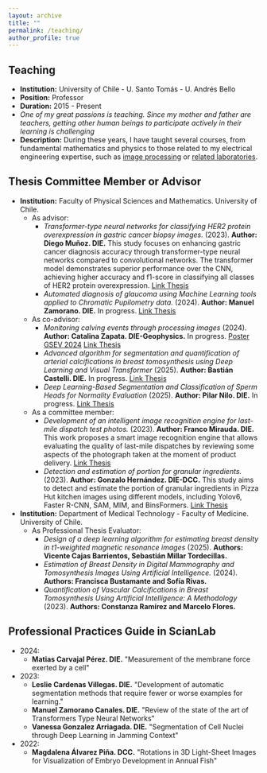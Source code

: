 ```yaml
---
layout: archive
title: ""
permalink: /teaching/
author_profile: true
---
```


## Teaching
- **Institution:** University of Chile - U. Santo Tomás - U. Andrés Bello
- **Position:** Professor
- **Duration:** 2015 - Present
- _One of my great passions is teaching. Since my mother and father are teachers, getting other human beings to participate actively in their learning is challenging_
- **Description:** During these years, I have taught several courses, from fundamental mathematics and physics to those related to my electrical engineering expertise, such as [image processing](https://tinyurl.com/Clases-CNC-Imagenes) or [related laboratories](https://www.die.cl/academicos-jornada-parcial/).

## Thesis Committee Member or Advisor

- **Institution:** Faculty of Physical Sciences and Mathematics. University of Chile.
  - As advisor:
    - *Transformer-type neural networks for classifying HER2 protein overexpression in gastric cancer biopsy images.* (2023). **Author: Diego Muñoz. DIE.** This study focuses on enhancing gastric cancer diagnosis accuracy through transformer-type neural networks compared to convolutional networks. The transformer model demonstrates superior performance over the CNN, achieving higher accuracy and f1-score in classifying all classes of HER2 protein overexpression. [Link Thesis](https://repositorio.uchile.cl/bitstream/handle/2250/196732/Redes-neuronales-del-tipo-transformer-como-herramienta-de-clasificacion-de-sobreexpresion-de-proteina-HER2-en-imagenes-de-biopsias-de-cancer-gastrico.pdf?sequence=1&isAllowed=y)
    - *Automated diagnosis of glaucoma using Machine Learning tools applied to Chromatic Pupilometry data.* (2024). **Author: Manuel Zamorano. DIE.** In progress. [Link Thesis](https://repositorio.uchile.cl/handle/2250/204385)
  - As co-advisor:
    - *Monitoring calving events through processing images* (2024). **Author: Catalina Zapata.  DIE-Geophysics.** In progress. [Poster GSEV 2024](https://www.cec.uchile.cl/~canavarr/Posters/2024_AdvancedGlacier_Zapata.pdf) [Link Thesis]()
    - *Advanced algorithm for segmentation and quantification of arterial calcifications in breast tomosynthesis using Deep Learning and Visual Transformer* (2025). **Author: Bastián Castelli.  DIE.** In progress. [Link Thesis]()
    - *Deep Learning-Based Segmentation and Classification of Sperm Heads for Normality Evaluation* (2025). **Author: Pilar Nilo.  DIE.** In progress. [Link Thesis]()
  - As a committee member:
    - *Development of an intelligent image recognition engine for last-mile dispatch test photos.*  (2023). **Author: Franco Mirauda. DIE.** This work proposes a smart image recognition engine that allows evaluating the quality of last-mile dispatches by reviewing some aspects of the photograph taken at the moment of product delivery. [Link Thesis](https://repositorio.uchile.cl/bitstream/handle/2250/192990/Desarrollo-de-un-motor-de-reconocimiento-de-imagenes-inteligente-para-fotos-de-pruebas-de-despacho-en-ultima-milla.pdf?sequence=1&isAllowed=y)
    - *Detection and estimation of portion for granular ingredients.* (2023). **Author: Gonzalo Hernández. DIE-DCC.** This study aims to detect and estimate the portion of granular ingredients in Pizza Hut kitchen images using different models, including Yolov6, Faster R-CNN, SAM, MIM, and BinsFormers. [Link Thesis](https://repositorio.uchile.cl/bitstream/handle/2250/199465/Detecci%c3%b3n-y-estimaci%c3%b3n-de-porci%c3%b3n-para-ingredientes.pdf?sequence=1&isAllowed=y)
- **Institution:** Department of Medical Technology - Faculty of Medicine. University of Chile.
  - As Professional Thesis Evaluator:
    - *Design of a deep learning algorithm for estimating breast density in t1-weighted magnetic resonance images* (2025). **Authors: Vicente Cajas Barrientos, Sebastián Millar Tordecillas.**
    - *Estimation of Breast Density in Digital Mammography and Tomosynthesis Images Using Artificial Intelligence.* (2024). **Authors: Francisca Bustamante and Sofía Rivas.**
    - *Quantification of Vascular Calcifications in Breast Tomosynthesis Using Artificial Intelligence: A Methodology* (2023). **Authors: Constanza Ramírez and Marcelo Flores.**
      


## Professional Practices Guide in ScianLab
- 2024:
  - **Matias Carvajal Pérez. DIE.** "Measurement of the membrane force exerted by a cell"
- 2023:
  - **Leslie Cardenas Villegas. DIE.** "Development of automatic segmentation methods that require fewer or worse examples for learning."
  - **Manuel Zamorano Canales. DIE.** "Review of the state of the art of Transformers Type Neural Networks"
  - **Vanessa Gonzalez Arriagada. DIE.** "Segmentation of Cell Nuclei through Deep Learning in Jamming Context"
- 2022: 
  - **Magdalena Álvarez Piña. DCC.** "Rotations in 3D Light-Sheet Images for Visualization of Embryo Development in Annual Fish"
